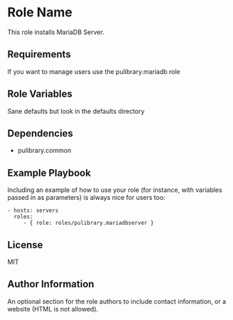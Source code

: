 Role Name
=========

This role installs MariaDB Server.

Requirements
------------

If you want to manage users use the pulibrary.mariadb role

Role Variables
--------------

Sane defaults but look in the defaults directory

Dependencies
------------

- pulibrary.common

Example Playbook
----------------

Including an example of how to use your role (for instance, with variables
passed in as parameters) is always nice for users too:

    - hosts: servers
      roles:
         - { role: roles/pulibrary.mariadbserver }

License
-------

MIT

Author Information
------------------

An optional section for the role authors to include contact information, or a
website (HTML is not allowed).
